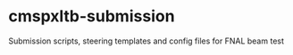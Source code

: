 cmspxltb-submission
===================

Submission scripts, steering templates and config files for FNAL beam test
